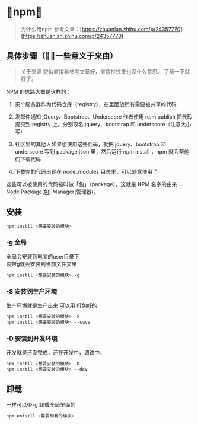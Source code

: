 # 🥝npm🥝

>为什么用npm 参考文章：[https://zhuanlan.zhihu.com/p/24357770](https://zhuanlan.zhihu.com/p/24357770)


## 具体步骤（🐱‍👤一些意义于来由）
>关于来源 貌似直接看参考文章好，直接抄过来也没什么意思。
了解一下就好了。  

NPM 的思路大概是这样的：

1. 买个服务器作为代码仓库（registry），在里面放所有需要被共享的代码

2. 发邮件通知 jQuery、Bootstrap、Underscore 作者使用 npm publish 把代码提交到 registry 上，分别取名 jquery、bootstrap 和 underscore（注意大小写）

3. 社区里的其他人如果想使用这些代码，就把 jquery、bootstrap 和 underscore 写到 package.json 里，然后运行 npm install ，npm 就会帮他们下载代码

4. 下载完的代码出现在 node_modules 目录里，可以随意使用了。

这些可以被使用的代码被叫做「包」（package），这就是 NPM 名字的由来：Node Package(包) Manager(管理器)。


## 安装
```sh
npm instll <想要安装的模块>
```
### -g 全局
全局会安装到电脑的user目录下  
没带g就会安装到当前文件夹里  
```sh
npm instll <想要安装的模块> -g
```

### -S 安装到生产环境
生产环境就是生产出来 可以用 打包好的
```sh
npm instll <想要安装的模块> -S
npm instll <想要安装的模块> --save
```

### -D 安装到开发环境
开发就是还没完成，还在开发中，调试中。
```sh
npm instll <想要安装的模块> -D
npm instll <想要安装的模块> --dev
```
## 卸载
一样可以带-g 卸载全局里面的
```sh
npm unistll <需要卸载的模块>
```
